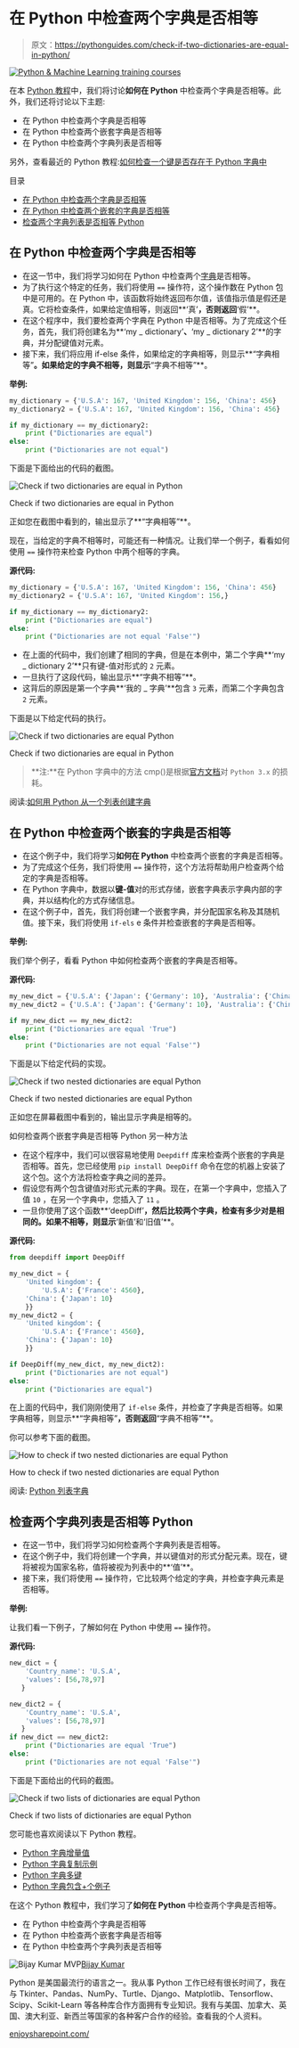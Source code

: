 # 在 Python 中检查两个字典是否相等

> 原文：<https://pythonguides.com/check-if-two-dictionaries-are-equal-in-python/>

[![Python & Machine Learning training courses](img/49ec9c6da89a04c9f45bab643f8c765c.png)](https://sharepointsky.teachable.com/p/python-and-machine-learning-training-course)

在本 [Python 教程](https://pythonguides.com/learn-python/)中，我们将讨论**如何在 Python** 中检查两个字典是否相等。此外，我们还将讨论以下主题:

*   在 Python 中检查两个字典是否相等
*   在 Python 中检查两个嵌套字典是否相等
*   在 Python 中检查两个字典列表是否相等

另外，查看最近的 Python 教程:[如何检查一个键是否存在于 Python 字典中](https://pythonguides.com/check-if-a-key-exists-in-a-python-dictionary/)

目录

[](#)

*   [在 Python 中检查两个字典是否相等](#Check_if_two_dictionaries_are_equal_in_Python "Check if two dictionaries are equal in Python")
*   [在 Python 中检查两个嵌套的字典是否相等](#Check_if_two_nested_dictionaries_are_equal_in_Python "Check if two nested dictionaries are equal in Python")
*   [检查两个字典列表是否相等 Python](#Check_if_two_lists_of_dictionaries_are_equal_Python "Check if two lists of dictionaries are equal Python")

## 在 Python 中检查两个字典是否相等

*   在这一节中，我们将学习如何在 Python 中检查两个[字典](https://pythonguides.com/create-a-dictionary-in-python/)是否相等。
*   为了执行这个特定的任务，我们将使用 `==` 操作符，这个操作数在 Python 包中是可用的。在 Python 中，该函数将始终返回布尔值，该值指示值是假还是真。它将检查条件，如果给定值相等，则返回**‘真’**，否则返回**‘假’**。
*   在这个程序中，我们要检查两个字典在 Python 中是否相等。为了完成这个任务，首先，我们将创建名为**‘my _ dictionary’**、**‘my _ dictionary 2’**的字典，并分配键值对元素。
*   接下来，我们将应用 if-else 条件，如果给定的字典相等，则显示**“字典相等”**。如果给定的字典不相等，则显示**“字典不相等”**。

**举例:**

```py
my_dictionary = {'U.S.A': 167, 'United Kingdom': 156, 'China': 456}
my_dictionary2 = {'U.S.A': 167, 'United Kingdom': 156, 'China': 456}

if my_dictionary == my_dictionary2:
    print ("Dictionaries are equal")
else:
    print ("Dictionaries are not equal")
```

下面是下面给出的代码的截图。

![Check if two dictionaries are equal in Python](img/fe9a93ce66a5e50b54681231a14013bb.png "Check if two dictionaries are equal Python")

Check if two dictionaries are equal in Python

正如您在截图中看到的，输出显示了**“字典相等”**。

现在，当给定的字典不相等时，可能还有一种情况。让我们举一个例子，看看如何使用 `==` 操作符来检查 Python 中两个相等的字典。

**源代码:**

```py
my_dictionary = {'U.S.A': 167, 'United Kingdom': 156, 'China': 456}
my_dictionary2 = {'U.S.A': 167, 'United Kingdom': 156,}

if my_dictionary == my_dictionary2:
    print ("Dictionaries are equal")
else:
    print ("Dictionaries are not equal 'False'")
```

*   在上面的代码中，我们创建了相同的字典，但是在本例中，第二个字典**‘my _ dictionary 2’**只有键-值对形式的 `2` 元素。
*   一旦执行了这段代码，输出显示**“字典不相等”**。
*   这背后的原因是第一个字典**‘我的 _ 字典’**包含 `3` 元素，而第二个字典包含 `2` 元素。

下面是以下给定代码的执行。

![Check if two dictionaries are equal Python ](img/24adc27d989f7e5d5fc2dcea95f32c76.png "Check if two dictionaries are equal Python")

Check if two dictionaries are equal in Python

> **注:**在 Python 字典中的方法 cmp()是根据[官方文档](https://docs.python.org/3.0/whatsnew/3.0.html#ordering-comparisons)对 `Python 3.x` 的损耗。

阅读:[如何用 Python 从一个列表创建字典](https://pythonguides.com/create-a-dictionary-from-one-list-in-python/)

## 在 Python 中检查两个嵌套的字典是否相等

*   在这个例子中，我们将学习**如何在 Python** 中检查两个嵌套的字典是否相等。
*   为了完成这个任务，我们将使用 `==` 操作符，这个方法将帮助用户检查两个给定的字典是否相等。
*   在 Python 字典中，数据以**键-值**对的形式存储，嵌套字典表示字典内部的字典，并以结构化的方式存储信息。
*   在这个例子中，首先，我们将创建一个嵌套字典，并分配国家名称及其随机值。接下来，我们将使用 `if-els` e 条件并检查嵌套的字典是否相等。

**举例:**

我们举个例子，看看 Python 中如何检查两个嵌套的字典是否相等。

**源代码:**

```py
my_new_dict = {'U.S.A': {'Japan': {'Germany': 10}, 'Australia': {'China': 20}}}
my_new_dict2 = {'U.S.A': {'Japan': {'Germany': 10}, 'Australia': {'China': 20}}}

if my_new_dict == my_new_dict2:
    print ("Dictionaries are equal 'True")
else:
    print ("Dictionaries are not equal 'False'")
```

下面是以下给定代码的实现。

![Check if two nested dictionaries are equal Python](img/e84cc8b045a5a6d2ad44915c9976f892.png "Check if two nested dictionaries are equal Python")

Check if two nested dictionaries are equal Python

正如您在屏幕截图中看到的，输出显示字典是相等的。

如何检查两个嵌套字典是否相等 Python 另一种方法

*   在这个程序中，我们可以很容易地使用 `Deepdiff` 库来检查两个嵌套的字典是否相等。首先，您已经使用 `pip install DeepDiff` 命令在您的机器上安装了这个包。这个方法将检查字典之间的差异。
*   假设您有两个包含键值对形式元素的字典。现在，在第一个字典中，您插入了值 `10` ，在另一个字典中，您插入了 `11` 。
*   一旦你使用了这个函数**‘deepDiff’**，然后比较两个字典，检查有多少对是相同的。如果不相等，则显示**‘新值’和‘旧值’**。

**源代码:**

```py
from deepdiff import DeepDiff

my_new_dict = {
    'United kingdom': {
        'U.S.A': {'France': 4560}, 
    'China': {'Japan': 10}
    }}
my_new_dict2 = {
    'United kingdom': {
        'U.S.A': {'France': 4560}, 
    'China': {'Japan': 10}
    }}

if DeepDiff(my_new_dict, my_new_dict2):
    print ("Dictionaries are not equal")
else:
    print ("Dictionaries are equal")
```

在上面的代码中，我们刚刚使用了 `if-else` 条件，并检查了字典是否相等。如果字典相等，则显示**“字典相等”**，否则返回**“字典不相等”**。

你可以参考下面的截图。

![How to check if two nested dictionaries are equal Python](img/7f783141fe00bf5a530ea5cc063c47ba.png "How to check if two nested dictionaries are equal Python")

How to check if two nested dictionaries are equal Python

阅读: [Python 列表字典](https://pythonguides.com/python-dictionary-of-lists/)

## 检查两个字典列表是否相等 Python

*   在这一节中，我们将学习如何检查两个字典列表是否相等。
*   在这个例子中，我们将创建一个字典，并以键值对的形式分配元素。现在，键将被视为国家名称，值将被视为列表中的**‘值’**。
*   接下来，我们将使用 `==` 操作符，它比较两个给定的字典，并检查字典元素是否相等。

**举例:**

让我们看一下例子，了解如何在 Python 中使用 `==` 操作符。

**源代码:**

```py
new_dict = {
    'Country_name': 'U.S.A',
    'values': [56,78,97]
   }

new_dict2 = {
    'Country_name': 'U.S.A',
    'values': [56,78,97]
   }
if new_dict == new_dict2:
    print ("Dictionaries are equal 'True")
else:
    print ("Dictionaries are not equal 'False'") 
```

下面是下面给出的代码的截图。

![Check if two lists of dictionaries are equal Python](img/c079a5f2dfde258907d103a6fdb8038a.png "Check if two lists of dictionaries are equal Python")

Check if two lists of dictionaries are equal Python

您可能也喜欢阅读以下 Python 教程。

*   [Python 字典增量值](https://pythonguides.com/python-dictionary-increment-value/)
*   [Python 字典复制示例](https://pythonguides.com/python-dictionary-copy/)
*   [Python 字典多键](https://pythonguides.com/python-dictionary-multiple-keys/)
*   [Python 字典包含+个例子](https://pythonguides.com/python-dictionary-contains/)

在这个 Python 教程中，我们学习了**如何在 Python** 中检查两个字典是否相等。

*   在 Python 中检查两个字典是否相等
*   在 Python 中检查两个嵌套字典是否相等
*   在 Python 中检查两个字典列表是否相等

![Bijay Kumar MVP](img/9cb1c9117bcc4bbbaba71db8d37d76ef.png "Bijay Kumar MVP")[Bijay Kumar](https://pythonguides.com/author/fewlines4biju/)

Python 是美国最流行的语言之一。我从事 Python 工作已经有很长时间了，我在与 Tkinter、Pandas、NumPy、Turtle、Django、Matplotlib、Tensorflow、Scipy、Scikit-Learn 等各种库合作方面拥有专业知识。我有与美国、加拿大、英国、澳大利亚、新西兰等国家的各种客户合作的经验。查看我的个人资料。

[enjoysharepoint.com/](https://enjoysharepoint.com/)[](https://www.facebook.com/fewlines4biju "Facebook")[](https://www.linkedin.com/in/fewlines4biju/ "Linkedin")[](https://twitter.com/fewlines4biju "Twitter")